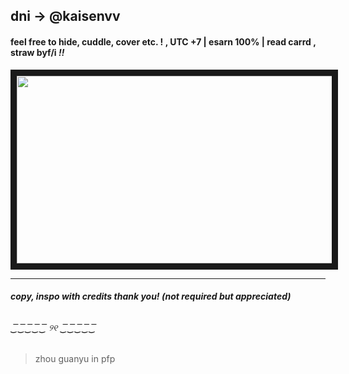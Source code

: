 
## dni → @kaisenvv
	
#### feel free to hide, cuddle, cover etc. ! , UTC +7 | esarn  100% | read **carrd** , straw byf/i *!!*
<img src="https://files.catbox.moe/cfisqt.avif" width="600" height="300" border="10"/>

---

###### ***copy, inspo with credits thank you! (not required but appreciated)***
###### ‿͞‿͞‿͞‿͞‿͞    ୨୧   ‿͞‿͞‿͞‿͞‿͞ 
> zhou guanyu in pfp
